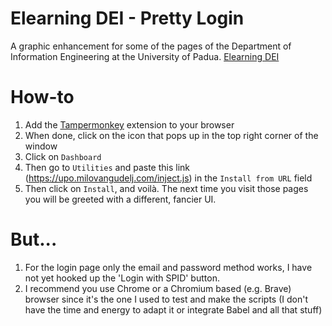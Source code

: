 # Elearning DEI - Pretty Login

A graphic enhancement for some of the pages of the Department of Information Engineering at the University of Padua. [Elearning DEI](https://elearning.dei.unipd.it)

# How-to

1. Add the [Tampermonkey](https://www.tampermonkey.net/) extension to your browser
2. When done, click on the icon that pops up in the top right corner of the window
3. Click on `Dashboard`
4. Then go to `Utilities` and paste this link (<https://upo.milovangudelj.com/inject.js>) in the `Install from URL` field
5. Then click on `Install`, and voilà. The next time you visit those pages you will be greeted with a different, fancier UI.

# But...

1. For the login page only the email and password method works, I have not yet hooked up the 'Login with SPID' button.
2. I recommend you use Chrome or a Chromium based (e.g. Brave) browser since it's the one I used to test and make the scripts (I don't have the time and energy to adapt it or integrate Babel and all that stuff)

